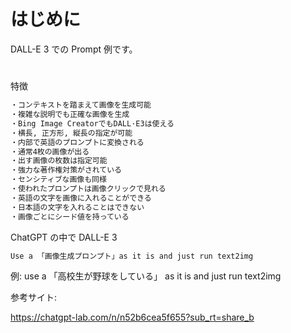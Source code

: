 # はじめに

DALL-E 3 での Prompt 例です。

#

特徴

```cmd
・コンテキストを踏まえて画像を生成可能
・複雑な説明でも正確な画像を生成
・Bing Image CreatorでもDALL·E3は使える 
・横長, 正方形, 縦長の指定が可能
・内部で英語のプロンプトに変換される
・通常4枚の画像が出る
・出す画像の枚数は指定可能
・強力な著作権対策がされている
・センシティブな画像も同様
・使われたプロンプトは画像クリックで見れる
・英語の文字を画像に入れることができる
・日本語の文字を入れることはできない
・画像ごとにシード値を持っている
```

ChatGPT の中で DALL-E 3

```cmd
Use a 「画像生成プロンプト」as it is and just run text2img
```

例:
use a 「高校生が野球をしている」 as it is and just run text2img

参考サイト:

https://chatgpt-lab.com/n/n52b6cea5f655?sub_rt=share_b
